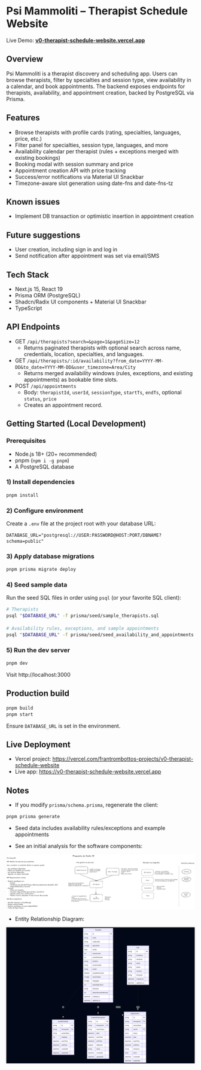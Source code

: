 # Psi Mammoliti – Therapist Schedule Website

Live Demo: **[v0-therapist-schedule-website.vercel.app](https://v0-therapist-schedule-website.vercel.app)**

## Overview

Psi Mammoliti is a therapist discovery and scheduling app. Users can browse therapists, filter by specialties and session type, view availability in a calendar, and book appointments. The backend exposes endpoints for therapists, availability, and appointment creation, backed by PostgreSQL via Prisma.

## Features

- Browse therapists with profile cards (rating, specialties, languages, price, etc.)
- Filter panel for specialties, session type, languages, and more
- Availability calendar per therapist (rules + exceptions merged with existing bookings)
- Booking modal with session summary and price
- Appointment creation API with price tracking
- Success/error notifications via Material UI Snackbar
- Timezone-aware slot generation using date-fns and date-fns-tz

## Known issues
- Implement DB transaction or optimistic insertion in appointment creation

## Future suggestions
- User creation, including sign in and log in
- Send notification after appointment was set via email/SMS

## Tech Stack

- Next.js 15, React 19
- Prisma ORM (PostgreSQL)
- Shadcn/Radix UI components + Material UI Snackbar
- TypeScript

## API Endpoints

- GET `/api/therapists?search=&page=1&pageSize=12`
  - Returns paginated therapists with optional search across name, credentials, location, specialties, and languages.
- GET `/api/therapists/:id/availability?from_date=YYYY-MM-DD&to_date=YYYY-MM-DD&user_timezone=Area/City`
  - Returns merged availability windows (rules, exceptions, and existing appointments) as bookable time slots.
- POST `/api/appointments`
  - Body: `therapistId`, `userId`, `sessionType`, `startTs`, `endTs`, optional `status`, `price`
  - Creates an appointment record.

## Getting Started (Local Development)

### Prerequisites

- Node.js 18+ (20+ recommended)
- pnpm (`npm i -g pnpm`)
- A PostgreSQL database

### 1) Install dependencies

```bash
pnpm install
```

### 2) Configure environment

Create a `.env` file at the project root with your database URL:

```env
DATABASE_URL="postgresql://USER:PASSWORD@HOST:PORT/DBNAME?schema=public"
```

### 3) Apply database migrations

```bash
pnpm prisma migrate deploy
```

### 4) Seed sample data

Run the seed SQL files in order using `psql` (or your favorite SQL client):

```bash
# Therapists
psql "$DATABASE_URL" -f prisma/seed/sample_therapists.sql

# Availability rules, exceptions, and sample appointments
psql "$DATABASE_URL" -f prisma/seed/seed_availability_and_appointments.sql
```

### 5) Run the dev server

```bash
pnpm dev
```

Visit http://localhost:3000

## Production build

```bash
pnpm build
pnpm start
```

Ensure `DATABASE_URL` is set in the environment.

## Live Deployment

- Vercel project: https://vercel.com/frantrombottos-projects/v0-therapist-schedule-website
- Live app: https://v0-therapist-schedule-website.vercel.app

## Notes

- If you modify `prisma/schema.prisma`, regenerate the client:

```bash
pnpm prisma generate
```

- Seed data includes availability rules/exceptions and example appointments

- See an initial analysis for the software components:

![Challenge Analysis](psi-mammoliti-challenge-v0.png)

- Entity Relationship Diagram:

![ERD](psi-schedule-der.png)
